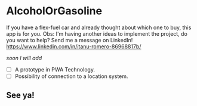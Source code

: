 # AlcoholOrGasoline
 If you have a flex-fuel car and already thought about which one to buy, this app is for you.
Obs: I'm having another ideas to implement the project, do you want to help? Send me a message on LinkedIn!
https://www.linkedin.com/in/itanu-romero-86968817b/

*soon I will add*
- [ ] A prototype in PWA Technology.
- [ ] Possibility of connection to a location system.

## See ya!
